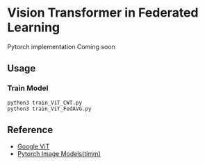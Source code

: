 # Vision Transformer in Federated Learning 
Pytorch implementation 
Coming soon

## Usage

### Train Model
```
python3 train_ViT_CWT.py
python3 train_ViT_FedAVG.py
```

## Reference
* [Google ViT](https://github.com/google-research/vision_transformer)
* [Pytorch Image Models(timm)](https://github.com/rwightman/pytorch-image-models)

